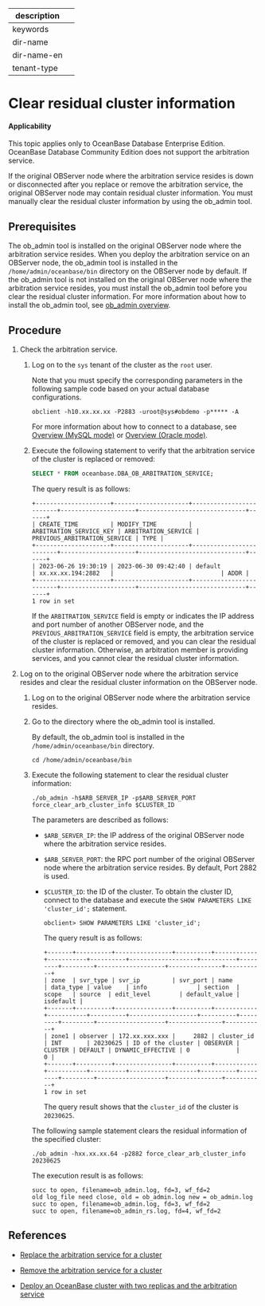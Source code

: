 |description||
|---|---|
|keywords||
|dir-name||
|dir-name-en||
|tenant-type||

# Clear residual cluster information

<main id="notice" >
<h4>Applicability</h4>
<p>This topic applies only to OceanBase Database Enterprise Edition. OceanBase Database Community Edition does not support the arbitration service. </p>
</main>

If the original OBServer node where the arbitration service resides is down or disconnected after you replace or remove the arbitration service, the original OBServer node may contain residual cluster information. You must manually clear the residual cluster information by using the ob_admin tool.

## Prerequisites

The ob_admin tool is installed on the original OBServer node where the arbitration service resides. When you deploy the arbitration service on an OBServer node, the ob_admin tool is installed in the `/home/admin/oceanbase/bin` directory on the OBServer node by default. If the ob_admin tool is not installed on the original OBServer node where the arbitration service resides, you must install the ob_admin tool before you clear the residual cluster information. For more information about how to install the ob_admin tool, see [ob_admin overview](../../../700.reference/1500.Components-and-Tools/100.manage/200.ob-admin/100.overview-of-ob-admin.md).

## Procedure

1. Check the arbitration service.

   1. Log on to the `sys` tenant of the cluster as the `root` user.

      Note that you must specify the corresponding parameters in the following sample code based on your actual database configurations.

      ```shell
      obclient -h10.xx.xx.xx -P2883 -uroot@sys#obdemo -p***** -A
      ```

      For more information about how to connect to a database, see [Overview (MySQL mode)](../../../300.develop/100.application-development-of-mysql-mode/100.connect-to-oceanbase-database-of-mysql-mode/100.connection-methods-overview-of-mysql-mode.md) or [Overview (Oracle mode)](../../../300.develop/200.application-development-of-oracle-mode/100.connect-to-oceanbase-database-of-oracle-mode/100.connection-methods-overview-of-oracle-mode.md).

   2. Execute the following statement to verify that the arbitration service of the cluster is replaced or removed:

      ```sql
      SELECT * FROM oceanbase.DBA_OB_ARBITRATION_SERVICE;
      ```

      The query result is as follows:

      ```shell
      +---------------------+---------------------+-------------------------+---------------------+------------------------------+------+
      | CREATE_TIME         | MODIFY_TIME         | ARBITRATION_SERVICE_KEY | ARBITRATION_SERVICE | PREVIOUS_ARBITRATION_SERVICE | TYPE |
      +---------------------+---------------------+-------------------------+---------------------+------------------------------+------+
      | 2023-06-26 19:30:19 | 2023-06-30 09:42:40 | default                 | xx.xx.xx.194:2882   |                              | ADDR |
      +---------------------+---------------------+-------------------------+---------------------+------------------------------+------+
      1 row in set
      ```

      If the `ARBITRATION_SERVICE` field is empty or indicates the IP address and port number of another OBServer node, and the `PREVIOUS_ARBITRATION_SERVICE` field is empty, the arbitration service of the cluster is replaced or removed, and you can clear the residual cluster information. Otherwise, an arbitration member is providing services, and you cannot clear the residual cluster information.

2. Log on to the original OBServer node where the arbitration service resides and clear the residual cluster information on the OBServer node.

   1. Log on to the original OBServer node where the arbitration service resides.

   2. Go to the directory where the ob_admin tool is installed.

      By default, the ob_admin tool is installed in the `/home/admin/oceanbase/bin` directory.

      ```shell
      cd /home/admin/oceanbase/bin
      ```

   3. Execute the following statement to clear the residual cluster information:

      ```shell
      ./ob_admin -h$ARB_SERVER_IP -p$ARB_SERVER_PORT force_clear_arb_cluster_info $CLUSTER_ID
      ```

      The parameters are described as follows:

      * `$ARB_SERVER_IP`: the IP address of the original OBServer node where the arbitration service resides.

      * `$ARB_SERVER_PORT`: the RPC port number of the original OBServer node where the arbitration service resides. By default, Port 2882 is used.

      * `$CLUSTER_ID`: the ID of the cluster. To obtain the cluster ID, connect to the database and execute the `SHOW PARAMETERS LIKE 'cluster_id';` statement.

         ```shell
         obclient> SHOW PARAMETERS LIKE 'cluster_id';
         ```

         The query result is as follows:

         ```shell
         +-------+----------+----------------+----------+------------+-----------+----------+-------------------+----------+---------+---------+-------------------+---------------+-----------+
         | zone  | svr_type | svr_ip         | svr_port | name       | data_type | value    | info              | section  | scope   | source  | edit_level        | default_value | isdefault |
         +-------+----------+----------------+----------+------------+-----------+----------+-------------------+----------+---------+---------+-------------------+---------------+-----------+
         | zone1 | observer | 172.xx.xxx.xxx |     2882 | cluster_id | INT       | 20230625 | ID of the cluster | OBSERVER | CLUSTER | DEFAULT | DYNAMIC_EFFECTIVE | 0             |         0 |
         +-------+----------+----------------+----------+------------+-----------+----------+-------------------+----------+---------+---------+-------------------+---------------+-----------+
         1 row in set
         ```

         The query result shows that the `cluster_id` of the cluster is `20230625`.

      The following sample statement clears the residual information of the specified cluster:

      ```shell
      ./ob_admin -hxx.xx.xx.64 -p2882 force_clear_arb_cluster_info 20230625
      ```

      The execution result is as follows:

      ```shell
      succ to open, filename=ob_admin.log, fd=3, wf_fd=2
      old log_file need close, old = ob_admin.log new = ob_admin.log
      succ to open, filename=ob_admin.log, fd=3, wf_fd=2
      succ to open, filename=ob_admin_rs.log, fd=4, wf_fd=2
      ```

## References

* [Replace the arbitration service for a cluster](../400.arbitration-high-availability/500.replace-the-arbitration-service.md)

* [Remove the arbitration service for a cluster](../400.arbitration-high-availability/600.remove-the-arbitration-service.md)

* [Deploy an OceanBase cluster with two replicas and the arbitration service](../../../400.deploy/300.deploy-oceanbase-enterprise-edition/400.deploy-through-the-command-line/200.deploy-the-oceanbase-cluster-command-line/200.deploy-the-quorum-high-availability-service.md)
